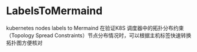 # LabelsToMermaind
kubernetes nodes  labels to Mermaind
在验证K8S 调度器中的拓扑分布约束（Topology Spread Constraints）节点分布情况时，可以根据主机标签快速转换拓扑图方便核对
